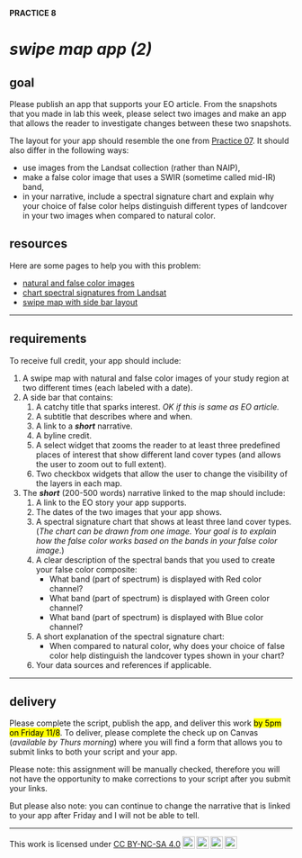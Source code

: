__PRACTICE 8__ 

# __*swipe map app (2)*__  

## __goal__  

Please publish an app that supports your EO article. From the snapshots that you made in lab this week, please select two images and make an app that allows the reader to investigate changes between these two snapshots. 

The layout for your app should resemble the one from [Practice 07](../problems/practice-07.md). It should also differ in the following ways:  

* use images from the Landsat collection (rather than NAIP),  
* make a false color image that uses a SWIR (sometime called mid-IR) band,
* in your narrative, include a spectral signature chart and explain why your choice of false color helps distinguish different types of landcover in your two images when compared to natural color. 

## __resources__  

Here are some pages to help you with this problem:  

* [natural and false color images](../patterns/RGB-composites.md#natural-and-false-color)   
* [chart spectral signatures from Landsat](../patterns/RGB-composites.md#chart-spectral-signatures)
* [swipe map with side bar layout](../patterns/ui-design.md#swipe-map-with-side-bar-layout)  



---  

## __requirements__  

To receive full credit, your app should include: 

1. A swipe map with natural and false color images of your study region at two different times (each labeled with a date).    
2. A side bar that contains:  
    1. A catchy title that sparks interest. _OK if this is same as EO article._
    2. A subtitle that describes where and when. 
    3. A link to a __*short*__ narrative. 
    4. A byline credit. 
    5. A select widget that zooms the reader to at least three predefined places of interest that show different land cover types (and allows the user to zoom out to full extent).   
    6. Two checkbox widgets that allow the user to change the visibility of the layers in each map.  
3. The __*short*__ (200-500 words) narrative linked to the map should include:  
    1. A link to the EO story your app supports.
    2. The dates of the two images that your app shows.
    3. A spectral signature chart that shows at least three land cover types. (_The chart can be drawn from one image. Your goal is to explain how the false color works based on the bands in your false color image_.)
    4. A clear description of the spectral bands that you used to create your false color composite:  
        * What band (part of spectrum) is displayed with Red color channel?
        * What band (part of spectrum) is displayed with Green color channel?
        * What band (part of spectrum) is displayed with Blue color channel?
    5. A short explanation of the spectral signature chart:  
        * When compared to natural color, why does your choice of false color help distinguish the landcover types shown in your chart?  
    6. Your data sources and references if applicable.      

---  

## __delivery__  

Please complete the script, publish the app, and deliver this work <mark>by 5pm on Friday 11/8</mark>. To deliver, please complete the check up on Canvas (_available by Thurs morning_) where you will find a form that allows you to submit links to both your script and your app. 

Please note: this assignment will be manually checked, therefore you will not have the opportunity to make corrections to your script after you submit your links.  

But please also note: you can continue to change the narrative that is linked to your app after Friday and I will not be able to tell. 

---

<p xmlns:cc="http://creativecommons.org/ns#" >This work is licensed under <a href="https://creativecommons.org/licenses/by-nc-sa/4.0/?ref=chooser-v1" target="_blank" rel="license noopener noreferrer" style="display:inline-block;">CC BY-NC-SA 4.0<img style="height:22px!important;margin-left:3px;vertical-align:text-bottom;" src="https://mirrors.creativecommons.org/presskit/icons/cc.svg?ref=chooser-v1" alt=""><img style="height:22px!important;margin-left:3px;vertical-align:text-bottom;" src="https://mirrors.creativecommons.org/presskit/icons/by.svg?ref=chooser-v1" alt=""><img style="height:22px!important;margin-left:3px;vertical-align:text-bottom;" src="https://mirrors.creativecommons.org/presskit/icons/nc.svg?ref=chooser-v1" alt=""><img style="height:22px!important;margin-left:3px;vertical-align:text-bottom;" src="https://mirrors.creativecommons.org/presskit/icons/sa.svg?ref=chooser-v1" alt=""></a></p>